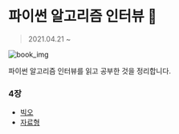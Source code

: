 # 파이썬 알고리즘 인터뷰 📖

> 2021.04.21 ~ 

![book_img](https://external-content.duckduckgo.com/iu/?u=https%3A%2F%2Ftse4.mm.bing.net%2Fth%3Fid%3DOIP.GtBPmTGRUkBWpWj9-_YPNgHaJr%26pid%3DApi&f=1)

파이썬 알고리즘 인터뷰를 읽고 공부한 것을 정리합니다.

### 4장 
- [빅오](./chap4/Big-O.md)
- [자료형]()
